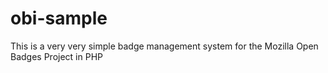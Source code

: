 obi-sample
==========

This is a very very simple badge management system for the Mozilla Open Badges Project in PHP